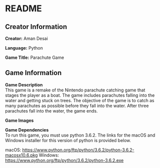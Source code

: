 # README #

## Creator Information ##

**Creator:** Aman Desai

**Language:**	Python

**Game Title:** Parachute Game

## Game Information ##

**Game Description**<br />
This game is a remake of the Nintendo parachute catching game that stages the player as a boat. The game includes parachutes falling into the water and getting stuck on trees. The objective of the game is to catch as many parachutes as possible before they fall into the water. After three parachutes fall into the water, the game ends. 

**Game Images**<br />



**Game Dependencies**<br />
To run this game, you must use python 3.6.2. The links for the macOS and Windows installer for this version of python is provided below.

macOS: https://www.python.org/ftp/python/3.6.2/python-3.6.2-macosx10.6.pkg
Windows: https://www.python.org/ftp/python/3.6.2/python-3.6.2.exe
